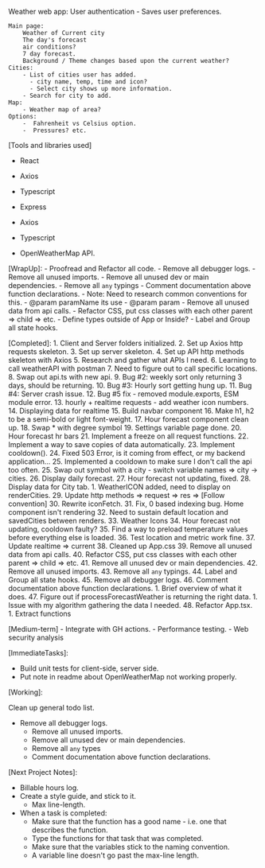 Weather web app:
    User authentication
      - Saves user preferences.

    Main page:
        Weather of Current city
        The day's forecast
        air conditions?
        7 day forecast.
        Background / Theme changes based upon the current weather?
    Cities:
        - List of cities user has added.
          - city name, temp, time and icon?
          - Select city shows up more information.
        - Search for city to add.
    Map:
        - Weather map of area?
    Options:
        -  Fahrenheit vs Celsius option.
        -  Pressures? etc.

[Tools and libraries used]
  - React
  - Axios
  - Typescript

  - Express
  - Axios
  - Typescript
  - OpenWeatherMap API.

[WrapUp]:
    - Proofread and Refactor all code.
    - Remove all debugger logs.
    - Remove all unused imports.
    - Remove all unused dev or main dependencies.
    - Remove all `any` typings
    - Comment documentation above function declarations.
      - Note: Need to research common conventions for this.
      - @param paramName its use
      - @param param
    - Remove all unused data from api calls.
    - Refactor CSS, put css classes with each other parent => child => etc.
    - Define types outside of App or Inside?
    - Label and Group all state hooks.



[Completed]:
    1. Client and Server folders initialized.
    2. Set up Axios http requests skeleton.
    3. Set up server skeleton.
    4. Set up API http methods skeleton with Axios
    5. Research and gather what APIs I need.
    6. Learning to call weatherAPI with postman
    7. Need to figure out to call specific locations.
    8. Swap out api.ts with new api.
    9. Bug #2: weekly sort only returning 3 days, should be returning.
    10. Bug #3: Hourly sort getting hung up.
    11. Bug #4: Server crash issue.
    12. Bug #5 fix - removed module.exports, ESM module error.
    13. hourly + realtime requests - add weather icon numbers.
    14. Displaying data for realtime
    15. Build navbar component
    16. Make h1, h2 to be a semi-bold or light font-weight.
    17. Hour forecast component clean up.
    18. Swap * with degree symbol
    19. Settings variable page done.
    20. Hour forecast hr bars
    21. Implement a freeze on all request functions.
    22. Implement a way to save copies of data automatically.
    23. Implement cooldown().
    24. Fixed 503 Error, is it coming from effect, or my backend application...
      25. Implemented a cooldown to make sure I don't call the api too often.
    25. Swap out symbol with a city - switch variable names => city -> cities.
    26. Display daily forecast.
    27. Hour forecast not updating, fixed.
    28.  Display data for City tab.
         1.   WeatherICON added, need to display on renderCities.
    29. Update http methods => request => res => [Follow convention]
    30. Rewrite iconFetch.
    31. Fix, 0 based indexing bug. Home component isn't rendering
    32. Need to sustain default location and savedCities between renders.
    33. Weather Icons
    34. Hour forecast not updating, cooldown faulty?
    35. Find a way to preload temperature values before everything else is loaded.
    36. Test location and metric work fine.
    37. Update realtime => current
    38. Cleaned up App.css
    39. Remove all unused data from api calls.
    40. Refactor CSS, put css classes with each other parent => child => etc.
    41. Remove all unused dev or main dependencies.
    42. Remove all unused imports.
    43. Remove all `any` typings.
    44. Label and Group all state hooks.
    45. Remove all debugger logs.
    46. Comment documentation above function declarations.
        1.   Brief overview of what it does.
    47. Figure out if processForecastWeather is returning the right data.
        1.  Issue with my algorithm gathering the data I needed.
    48. Refactor App.tsx.
        1.  Extract functions



[Medium-term]
    - Integrate with GH actions.
    - Performance testing.
    - Web security analysis


[ImmediateTasks]:
  - Build unit tests for client-side, server side.
  - Put note in readme about OpenWeatherMap not working properly.



[Working]:


Clean up general todo list.
- Remove all debugger logs.
    - Remove all unused imports.
    - Remove all unused dev or main dependencies.
    - Remove all `any` types
    - Comment documentation above function declarations.


[Next Project Notes]:
  - Billable hours log.
  - Create a style guide, and stick to it.
    - Max line-length.
  - When a task is completed:
    - Make sure that the function has a good name - i.e. one that describes the function.
    - Type the functions for that task that was completed.
    - Make sure that the variables stick to the naming convention.
    - A variable line doesn't go past the max-line length.

